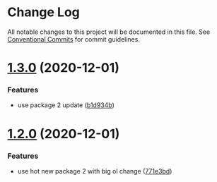 # Change Log

All notable changes to this project will be documented in this file.
See [Conventional Commits](https://conventionalcommits.org) for commit guidelines.

# [1.3.0](https://github.com/chrisventura/cv-lerna/compare/@cv/test-package@1.2.0...@cv/test-package@1.3.0) (2020-12-01)


### Features

* use package 2 update ([b1d934b](https://github.com/chrisventura/cv-lerna/commit/b1d934b041c0bfdc0bd07070fcc28349844c684c))





# [1.2.0](https://github.com/chrisventura/cv-lerna/compare/@cv/test-package@1.1.2...@cv/test-package@1.2.0) (2020-12-01)


### Features

* use hot new package 2 with big ol change ([771e3bd](https://github.com/chrisventura/cv-lerna/commit/771e3bd4d5189a38790f6388388112ceddadff1c))
